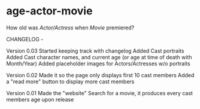 # age-actor-movie
How old was *Actor/Actress* when *Movie* premiered?

CHANGELOG - 

Version 0.03
Started keeping track with changelog
Added Cast portraits
Added Cast character names, and current age (or age at time of death with Month/Year)
Added placeholder images for Actors/Actresses w/o portraits

Version 0.02
Made it so the page only displays first 10 cast members
Added a "read more" button to display more cast members

Version 0.01
Made the "website"
Search for a movie, it produces every cast members age upon release